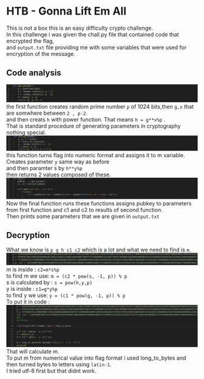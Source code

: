 # HTB - Gonna Lift Em All  
This is not a box  this is an easy difficulty crypto challenge.  
In this challenge i was given the chall.py file that contained code that encrypted the flag,  
and `output.txt` file providing me with some variables that were used for encryption of the message.  
## Code analysis  
![image1](images/gonna/gonna-f1.png)
the first function creates random prime number `p` of 1024 bits,then `g,x` that are somwhere between `2 , p-2`.  
and then creats `h` with power function. That means `h = g**x%p` .  
That is standard procedure of generating parameters in cryptography nothing special.  
![image2](images/gonna/gonna-f2.png)
this function turns flag into numeric format and assigns it to m variable.  
Creates parameter `y` same way as before  
and then paramter s by `h**y%p`  
then returns 2 values composed of these.  
![image3](images/gonna/gonna-f3.png)
Now the final function runs these functions assigns pubkey to parameters from first function and c1 and c2 to results of second function.  
Then prints some parameters that we are given in `output.txt`  
## Decryption   
What we know is `p g h c1 c2` which is a lot and what we need to find is `m`.  
![image4](images/gonna/gonna-d1.png)
m is inside : `c2=m*s%p`   
to find m we use: `m = (c2 * pow(s, -1, p)) % p`   
s is calculated by : `s = pow(h,y,p)`       
y is inside : `c1=g*y%p`  
to find y we use: `y = (c1 * pow(g, -1, p)) % p`   
To put it in code :  
![image5](images/gonna/gonna-d2.png)  
That will calculate m.  
To put m from numerical value into flag format i used long_to_bytes and then turned bytes to letters using `latin-1`.  
I tried utf-8 first but that didnt work.  
